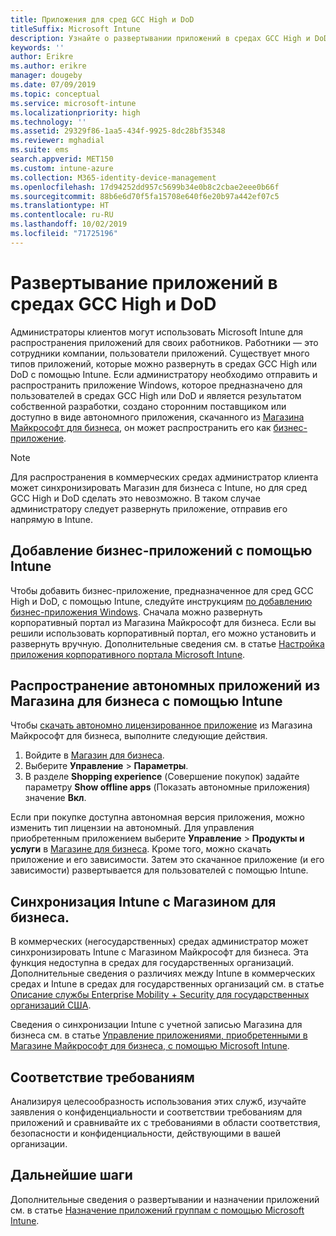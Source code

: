 ```yaml
---
title: Приложения для сред GCC High и DoD
titleSuffix: Microsoft Intune
description: Узнайте о развертывании приложений в средах GCC High и DoD с помощью Microsoft Intune.
keywords: ''
author: Erikre
ms.author: erikre
manager: dougeby
ms.date: 07/09/2019
ms.topic: conceptual
ms.service: microsoft-intune
ms.localizationpriority: high
ms.technology: ''
ms.assetid: 29329f86-1aa5-434f-9925-8dc28bf35348
ms.reviewer: mghadial
ms.suite: ems
search.appverid: MET150
ms.custom: intune-azure
ms.collection: M365-identity-device-management
ms.openlocfilehash: 17d94252dd957c5699b34e0b8c2cbae2eee0b66f
ms.sourcegitcommit: 88b6e6d70f5fa15708e640f6e20b97a442ef07c5
ms.translationtype: HT
ms.contentlocale: ru-RU
ms.lasthandoff: 10/02/2019
ms.locfileid: "71725196"
---
```

# <a name="deploying-apps-using-intune-on-the-gcc-high-and-dod-environments"></a>Развертывание приложений в средах GCC High и DoD 

Администраторы клиентов могут использовать Microsoft Intune для распространения приложений для своих работников. Работники — это сотрудники компании, пользователи приложений. Существует много типов приложений, которые можно развернуть в средах GCC High или DoD с помощью Intune. Если администратору необходимо отправить и распространить приложение Windows, которое предназначено для пользователей в средах GCC High или DoD и является результатом собственной разработки, создано сторонним поставщиком или доступно в виде автономного приложения, скачанного из [Магазина Майкрософт для бизнеса](https://businessstore.microsoft.com/store), он может распространить его как [бизнес-приложение](apps-add.md#app-types-in-microsoft-intune).  

> [!NOTE]
> Для распространения в коммерческих средах администратор клиента может синхронизировать Магазин для бизнеса с Intune, но для сред GCC High и DoD сделать это невозможно. В таком случае администратору следует развернуть приложение, отправив его напрямую в Intune.  

## <a name="add-line-of-business-apps-using-intune"></a>Добавление бизнес-приложений с помощью Intune 

Чтобы добавить бизнес-приложение, предназначенное для сред GCC High и DoD, с помощью Intune, следуйте инструкциям [по добавлению бизнес-приложения Windows](lob-apps-windows.md). Сначала можно развернуть корпоративный портал из Магазина Майкрософт для бизнеса. Если вы решили использовать корпоративный портал, его можно установить и развернуть вручную. Дополнительные сведения см. в статье [Настройка приложения корпоративного портала Microsoft Intune](company-portal-app.md). 

## <a name="distribute-offline-apps-from-the-store-for-business-using-intune"></a>Распространение автономных приложений из Магазина для бизнеса с помощью Intune  

Чтобы [скачать автономно лицензированное приложение](https://docs.microsoft.com/microsoft-store/distribute-offline-apps#download-an-offline-licensed-app) из Магазина Майкрософт для бизнеса, выполните следующие действия. 

1. Войдите в [Магазин для бизнеса](https://businessstore.microsoft.com/).
2. Выберите **Управление** > **Параметры**.
3. В разделе **Shopping experience** (Совершение покупок) задайте параметру **Show offline apps** (Показать автономные приложения) значение **Вкл**.

Если при покупке доступна автономная версия приложения, можно изменить тип лицензии на автономный. Для управления приобретенным приложением выберите **Управление** > **Продукты и услуги** в [Магазине для бизнеса](https://businessstore.microsoft.com/). Кроме того, можно скачать приложение и его зависимости. Затем это скачанное приложение (и его зависимости) развертывается для пользователей с помощью Intune.  

## <a name="syncing-intune-to-the-store-for-business"></a>Синхронизация Intune с Магазином для бизнеса. 

В коммерческих (негосударственных) средах администратор может синхронизировать Intune с Магазином Майкрософт для бизнеса. Эта функция недоступна в средах для государственных организаций. Дополнительные сведения о различиях между Intune в коммерческих средах и Intune в средах для государственных организаций см. в статье [Описание службы Enterprise Mobility + Security для государственных организаций США](https://docs.microsoft.com/enterprise-mobility-security/solutions/ems-govt-service-description).  

Сведения о синхронизации Intune с учетной записью Магазина для бизнеса см. в статье [Управление приложениями, приобретенными в Магазине Майкрософт для бизнеса, с помощью Microsoft Intune](windows-store-for-business.md).  

## <a name="compliance"></a>Соответствие требованиям 

Анализируя целесообразность использования этих служб, изучайте заявления о конфиденциальности и соответствии требованиям для приложений и сравнивайте их с требованиями в области соответствия, безопасности и конфиденциальности, действующими в вашей организации.   

## <a name="next-steps"></a>Дальнейшие шаги

Дополнительные сведения о развертывании и назначении приложений см. в статье [Назначение приложений группам с помощью Microsoft Intune](apps-deploy.md).

 
